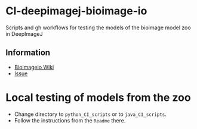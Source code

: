# CI-deepimagej-bioimage-io
Scripts and gh workflows for testing the models of the bioimage model zoo in DeepImageJ
## Information
- [Bioimageio Wiki](https://github.com/bioimage-io/bioimage.io/wiki/Contribute-community-partner-specific-test-summaries)
- [Issue](https://github.com/bioimage-io/collection-bioimage-io/issues/515)


# Local testing of models from the zoo
- Change directory to `python_CI_scripts` or to `java_CI_scripts`.
- Follow the instructions from the `Readme` there.

